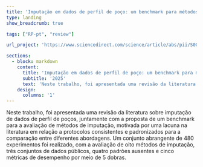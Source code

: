```yaml
---
title: 'Imputação em dados de perfil de poço: um benchmark para métodos de aprendizado de máquina'
type: landing
show_breadcrumb: true

tags: ["RP-pt", "review"]

url_project: 'https://www.sciencedirect.com/science/article/abs/pii/S0098300424002723'

sections:
  - block: markdown
    content:
      title: 'Imputação em dados de perfil de poço: um benchmark para métodos de aprendizado de máquina'
      subtitle: '2025'
      text: 'Neste trabalho, foi apresentada uma revisão da literatura sobre imputação de dados de perfil de poços, juntamente com a proposta de um benchmark para a avaliação de métodos de imputação, motivada por uma lacuna na literatura em relação a protocolos consistentes e padronizados para a comparação entre diferentes abordagens. Um conjunto abrangente de 480 experimentos foi realizado, com a avaliação de oito métodos de imputação, três conjuntos de dados públicos, quatro padrões ausentes e cinco métricas de desempenho por meio de 5 dobras.'
    design:
      columns: '1'
---
```


Neste trabalho, foi apresentada uma revisão da literatura sobre imputação de dados de perfil de poços, juntamente com a proposta de um benchmark para a avaliação de métodos de imputação, motivada por uma lacuna na literatura em relação a protocolos consistentes e padronizados para a comparação entre diferentes abordagens. Um conjunto abrangente de 480 experimentos foi realizado, com a avaliação de oito métodos de imputação, três conjuntos de dados públicos, quatro padrões ausentes e cinco métricas de desempenho por meio de 5 dobras.
